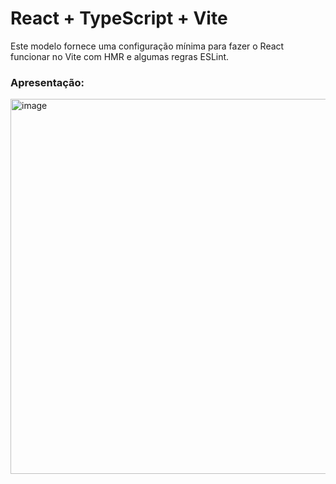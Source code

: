 # React + TypeScript + Vite

Este modelo fornece uma configuração mínima para fazer o React funcionar no Vite com HMR e algumas regras ESLint.

### Apresentação:

<img src="https://github.com/SuzukiJhor/Gym-website/assets/95131108/3e5a1eb8-2e97-44f5-8bfa-43382ca74ba2" alt="image" width="900" height="600">



